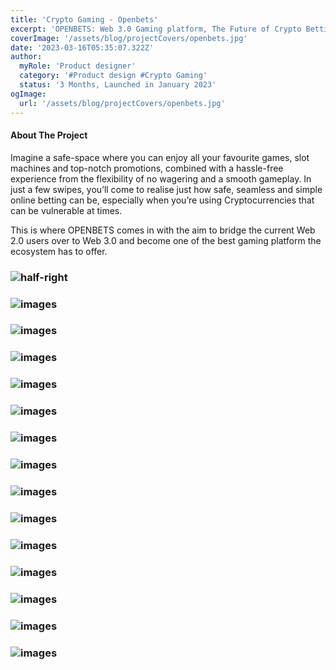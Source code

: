 ```yaml
---
title: 'Crypto Gaming - Openbets'
excerpt: 'OPENBETS: Web 3.0 Gaming platform, The Future of Crypto Betting.'
coverImage: '/assets/blog/projectCovers/openbets.jpg'
date: '2023-03-16T05:35:07.322Z'
author:
  myRole: 'Product designer'
  category: '#Product design #Crypto Gaming'
  status: '3 Months, Launched in January 2023'
ogImage:
  url: '/assets/blog/projectCovers/openbets.jpg'
---
```


#### About The Project

Imagine a safe-space where you can enjoy all your favourite games, slot machines and top-notch promotions, combined with a hassle-free experience from the flexibility of no wagering and a smooth gameplay. In just a few swipes, you’ll come to realise just how safe, seamless and simple online betting can be, especially when you’re using Cryptocurrencies that can be vulnerable at times.

This is where OPENBETS comes in with the aim to bridge the current Web 2.0 users over to Web 3.0 and become one of the best gaming platform the ecosystem has to offer.


### ![half-right](/assets/openbets/openbets-13.png "Openbets")

### ![images](/assets/openbets/openbets-1.png "Openbets")
### ![images](/assets/openbets/openbets-2.png "Openbets")
### ![images](/assets/openbets/openbets-3.png "Openbets")
### ![images](/assets/openbets/openbets-4.png "Openbets")
### ![images](/assets/openbets/openbets-5.png "Openbets")
### ![images](/assets/openbets/openbets-5-1.png "Openbets")
### ![images](/assets/openbets/openbets-6.png "Openbets")
### ![images](/assets/openbets/openbets-6-1.png "Openbets")
### ![images](/assets/openbets/openbets-7.png "Openbets")
### ![images](/assets/openbets/openbets-8.png "Openbets")
### ![images](/assets/openbets/openbets-9.png "Openbets")
### ![images](/assets/openbets/openbets-10.png "Openbets")
### ![images](/assets/openbets/openbets-11.png "Openbets")
### ![images](/assets/openbets/openbets-12.png "Openbets")
